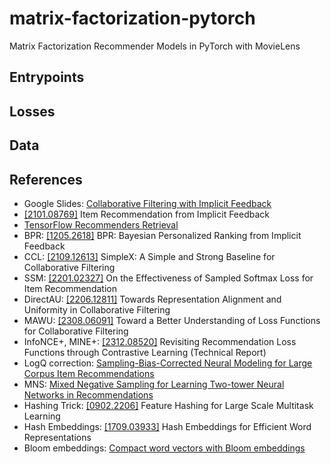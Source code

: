 # matrix-factorization-pytorch

Matrix Factorization Recommender Models in PyTorch with MovieLens

## Entrypoints

## Losses

## Data

## References

- Google Slides: [Collaborative Filtering with Implicit Feedback](google-slides)
- [[2101.08769]](implicit-feedback) Item Recommendation from Implicit Feedback
- [TensorFlow Recommenders Retrieval](tfrs-retrieval)
- BPR: [[1205.2618]](bpr)
  BPR: Bayesian Personalized Ranking from Implicit Feedback
- CCL: [[2109.12613]](ccl)
  SimpleX: A Simple and Strong Baseline for Collaborative Filtering
- SSM: [[2201.02327]](ssm)
  On the Effectiveness of Sampled Softmax Loss for Item Recommendation
- DirectAU: [[2206.12811]]((direct-au))
  Towards Representation Alignment and Uniformity in Collaborative Filtering
- MAWU: [[2308.06091]](mawu)
  Toward a Better Understanding of Loss Functions for Collaborative Filtering
- InfoNCE+, MINE+: [[2312.08520]](mine+)
  Revisiting Recommendation Loss Functions through Contrastive Learning
  (Technical Report)
- LogQ correction:
  [Sampling-Bias-Corrected Neural Modeling for Large Corpus Item Recommendations](logq)
- MNS: [Mixed Negative Sampling for Learning Two-tower Neural Networks in Recommendations](mns)
- Hashing Trick: [[0902.2206]](hashing-trick)
  Feature Hashing for Large Scale Multitask Learning
- Hash Embeddings: [[1709.03933]](hash-embeddings)
  Hash Embeddings for Efficient Word Representations
- Bloom embeddings: [Compact word vectors with Bloom embeddings](bloom-embeddings)

[google-slides]: https://docs.google.com/presentation/d/15nLFgmkSEJPXkhLiXExXDByV_lot7bdHAhtqX_qLp7w/
[implicit-feedback]: https://arxiv.org/abs/2101.08769
[tfrs-retrieval]: https://www.tensorflow.org/recommenders/api_docs/python/tfrs/tasks/Retrieval
[bpr]: https://arxiv.org/abs/1205.2618
[ccl]: https://arxiv.org/abs/2109.12613
[ssm]: https://arxiv.org/abs/2201.02327
[direct-au]: https://arxiv.org/abs/2206.12811
[mawu]: https://arxiv.org/abs/2308.06091
[mine+]: https://arxiv.org/abs/2312.08520
[logq]: https://research.google/pubs/sampling-bias-corrected-neural-modeling-for-large-corpus-item-recommendations/
[mns]: https://research.google/pubs/mixed-negative-sampling-for-learning-two-tower-neural-networks-in-recommendations/
[hashing-trick]: https://arxiv.org/abs/0902.2206
[hash-embeddings]: https://arxiv.org/abs/1709.03933
[bloom-embeddings]: https://explosion.ai/blog/bloom-embeddings
